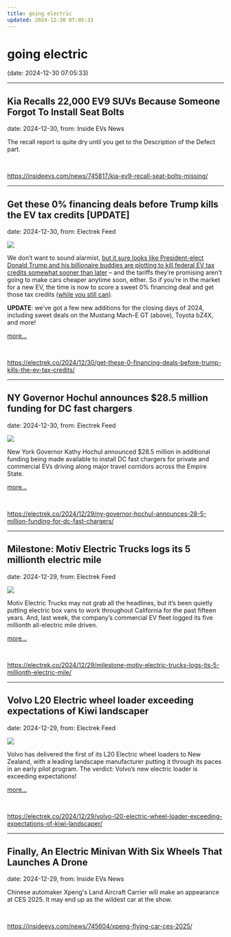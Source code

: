 ```yaml
---
title: going electric
updated: 2024-12-30 07:05:33
---
```


# going electric

(date: 2024-12-30 07:05:33)

---

## Kia Recalls 22,000 EV9 SUVs Because Someone Forgot To Install Seat Bolts

date: 2024-12-30, from: Inside EVs News

The recall report is quite dry until you get to the Description of the Defect part. 

<br> 

<https://insideevs.com/news/745817/kia-ev9-recall-seat-bolts-missing/>

---

## Get these 0% financing deals before Trump kills the EV tax credits [UPDATE]

date: 2024-12-30, from: Electrek Feed

<div class="feat-image"><img src="https://electrek.co/wp-content/uploads/sites/3/2024/12/2024-Ford-Mustang-Mach-E-Off-Roading.jpg?quality=82&#038;strip=all&#038;w=1400" /></div><p>We don’t want to sound alarmist, <a href="https://electrek.co/2024/11/14/which-electric-vehicles-qualify-us-federal-tax-credit-ev-2024/">but it sure looks like President-elect Donald Trump and his billionaire buddies are plotting to kill federal EV tax credits somewhat sooner than later</a> – and the tariffs they’re promising aren’t going to make cars cheaper anytime soon, either. So if you’re in the market for a new EV, the time is now to score a sweet 0% financing deal and get those tax credits (<a href="https://www.instagram.com/electrek.co/reel/DCjVmEnOFLG/?hl=en" target="_blank" rel="noreferrer noopener">while you still can</a>).</p>



<p><strong>UPDATE</strong>: we’ve got a few new additions for the closing days of 2024, including sweet deals on the Mustang Mach-E GT (above), Toyota bZ4X, and more!</p>



 <a data-layer-pagetype="post" data-layer-postcategory="acura,ev-deals,kia,volkswagen" data-layer-viewtype="unknown" data-post-id="391601" href="https://electrek.co/2024/12/30/get-these-0-financing-deals-before-trump-kills-the-ev-tax-credits/#more-391601" class="more-link">more…</a> 

<br> 

<https://electrek.co/2024/12/30/get-these-0-financing-deals-before-trump-kills-the-ev-tax-credits/>

---

## NY Governor Hochul announces $28.5 million funding for DC fast chargers

date: 2024-12-30, from: Electrek Feed

<div class="feat-image"><img src="https://electrek.co/wp-content/uploads/sites/3/2024/12/EV_Fast_Chargers_EvolveNY_Southern_Tier.jpg?quality=82&#038;strip=all&#038;w=1400" /></div><p>New York Governor Kathy Hochul announced $28.5 million in additional funding being made available to install DC fast chargers for private and commercial EVs driving along major travel corridors across the Empire State.</p>



 <a data-layer-pagetype="post" data-layer-postcategory="ev-charging,new-york" data-layer-viewtype="unknown" data-post-id="395574" href="https://electrek.co/2024/12/29/ny-governor-hochul-announces-28-5-million-funding-for-dc-fast-chargers/#more-395574" class="more-link">more…</a> 

<br> 

<https://electrek.co/2024/12/29/ny-governor-hochul-announces-28-5-million-funding-for-dc-fast-chargers/>

---

## Milestone: Motiv Electric Trucks logs its 5 millionth electric mile

date: 2024-12-29, from: Electrek Feed

<div class="feat-image"><img src="https://electrek.co/wp-content/uploads/sites/3/2024/12/Motiv_One_GoldenGate.jpg?quality=82&#038;strip=all&#038;w=1400" /></div><p>Motiv Electric Trucks may not grab all the headlines, but it’s been quietly putting electric box vans to work throughout California for the past fifteen years. And, last week, the company’s commercial EV fleet logged its five millionth all-electric mile driven.</p>



 <a data-layer-pagetype="post" data-layer-postcategory="california,commercial-evs,electric-van" data-layer-viewtype="unknown" data-post-id="395557" href="https://electrek.co/2024/12/29/milestone-motiv-electric-trucks-logs-its-5-millionth-electric-mile/#more-395557" class="more-link">more…</a> 

<br> 

<https://electrek.co/2024/12/29/milestone-motiv-electric-trucks-logs-its-5-millionth-electric-mile/>

---

## Volvo L20 Electric wheel loader exceeding expectations of Kiwi landscaper

date: 2024-12-29, from: Electrek Feed

<div class="feat-image"><img src="https://electrek.co/wp-content/uploads/sites/3/2024/12/kiwi_l120_volvo.jpg?quality=82&#038;strip=all&#038;w=1400" /></div><p>Volvo has delivered the first of its L20 Electric wheel loaders to New Zealand, with a leading landscape manufacturer putting it through its paces in an early pilot program. The verdict: Volvo’s new electric loader is exceeding expectations!</p>



 <a data-layer-pagetype="post" data-layer-postcategory="electric-construction-equipment,new-zealand,volvo-construction-equipment" data-layer-viewtype="unknown" data-post-id="395544" href="https://electrek.co/2024/12/29/volvo-l20-electric-wheel-loader-exceeding-expectations-of-kiwi-landscaper/#more-395544" class="more-link">more…</a> 

<br> 

<https://electrek.co/2024/12/29/volvo-l20-electric-wheel-loader-exceeding-expectations-of-kiwi-landscaper/>

---

## Finally, An Electric Minivan With Six Wheels That Launches A Drone

date: 2024-12-29, from: Inside EVs News

Chinese automaker Xpeng's Land Aircraft Carrier will make an appearance at CES 2025. It may end up as the wildest car at the show. 

<br> 

<https://insideevs.com/news/745604/xpeng-flying-car-ces-2025/>

